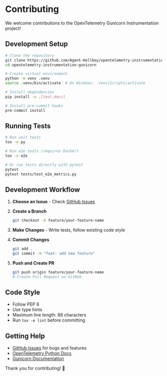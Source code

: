 # Contributing

We welcome contributions to the OpenTelemetry Gunicorn Instrumentation project!

## Development Setup

```bash
# Clone the repository
git clone https://github.com/Agent-Hellboy/opentelemetry-instrumentation-gunicorn.git
cd opentelemetry-instrumentation-gunicorn

# Create virtual environment
python -m venv .venv
source .venv/bin/activate  # On Windows: .venv\Scripts\activate

# Install dependencies
pip install -e .[test,docs]

# Install pre-commit hooks
pre-commit install
```

## Running Tests

```bash
# Run unit tests
tox -e py

# Run e2e tests (requires Docker)
tox -e e2e

# Or run tests directly with pytest
pytest
pytest tests/test_e2e_metrics.py
```

## Development Workflow

1. **Choose an Issue** - Check [GitHub Issues](https://github.com/Agent-Hellboy/opentelemetry-instrumentation-gunicorn/issues)

2. **Create a Branch**
   ```bash
   git checkout -b feature/your-feature-name
   ```

3. **Make Changes** - Write tests, follow existing code style

4. **Commit Changes**
   ```bash
   git add .
   git commit -m "feat: add new feature"
   ```

5. **Push and Create PR**
   ```bash
   git push origin feature/your-feature-name
   # Create Pull Request on GitHub
   ```

## Code Style

- Follow PEP 8
- Use type hints
- Maximum line length: 88 characters
- Run `tox -e lint` before committing

## Getting Help

- [GitHub Issues](https://github.com/Agent-Hellboy/opentelemetry-instrumentation-gunicorn/issues) for bugs and features
- [OpenTelemetry Python Docs](https://opentelemetry-python.readthedocs.io/)
- [Gunicorn Documentation](https://docs.gunicorn.org/)

Thank you for contributing! 🚀
